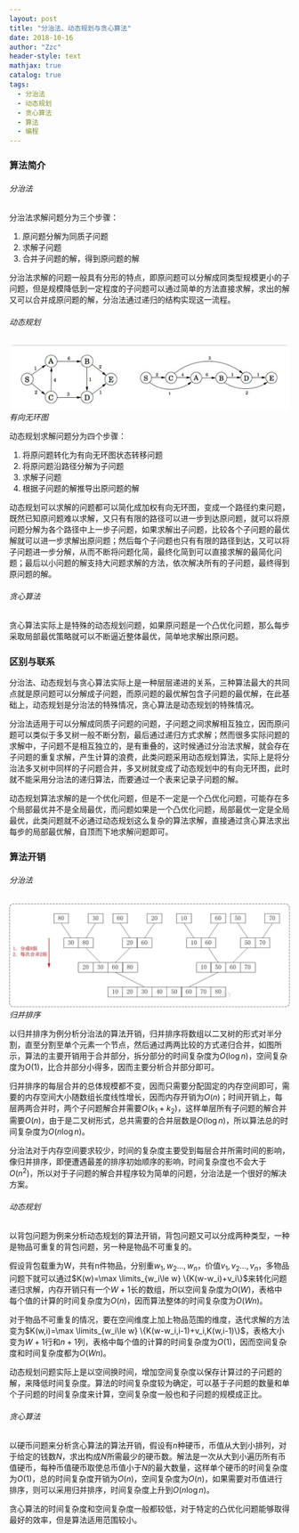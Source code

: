 ```yaml
---
layout: post
title: "分治法、动态规划与贪心算法"
date: 2018-10-16
author: "Zzc"
header-style: text
mathjax: true
catalog: true
tags:
  - 分治法
  - 动态规划
  - 贪心算法
  - 算法
  - 编程
---
```


### 算法简介

###### 分治法

分治法求解问题分为三个步骤：
1. 原问题分解为同质子问题
2. 求解子问题
3. 合并子问题的解，得到原问题的解

分治法求解的问题一般具有分形的特点，即原问题可以分解成同类型规模更小的子问题，但是规模降低到一定程度的子问题可以通过简单的方法直接求解，求出的解又可以合并成原问题的解，分治法通过递归的结构实现这一流程。

###### 动态规划

![img](/img/in-post/post-algorithm-comparison/timg.jpg)
*有向无环图*

动态规划求解问题分为四个步骤：
1. 将原问题转化为有向无环图状态转移问题
2. 将原问题沿路径分解为子问题
3. 求解子问题
4. 根据子问题的解推导出原问题的解

动态规划可以求解的问题都可以简化成加权有向无环图，变成一个路径约束问题，既然已知原问题难以求解，又只有有限的路径可以进一步到达原问题，就可以将原问题分解为各个路径中上一步子问题，如果求解出子问题，比较各个子问题的最优解就可以进一步求解出原问题；然后每个子问题也只有有限的路径到达，又可以将子问题进一步分解，从而不断将问题化简，最终化简到可以直接求解的最简化问题；最后以小问题的解支持大问题求解的方法，依次解决所有的子问题，最终得到原问题的解。

###### 贪心算法

贪心算法实际上是特殊的动态规划问题，如果原问题是一个凸优化问题，那么每步采取局部最优策略就可以不断逼近整体最优，简单地求解出原问题。

### 区别与联系

分治法、动态规划与贪心算法实际上是一种层层递进的关系，三种算法最大的共同点就是原问题可以分解成子问题，而原问题的最优解包含子问题的最优解，在此基础上，动态规划是分治法的特殊情况，贪心算法是动态规划的特殊情况。

分治法适用于可以分解成同质子问题的问题，子问题之间求解相互独立，因而原问题可以类似于多叉树一般不断分割，最后通过递归方式求解；然而很多实际问题的求解中，子问题不是相互独立的，是有重叠的，这时候通过分治法求解，就会存在子问题的重复求解，产生计算的浪费，此类问题采用动态规划算法，实际上是将分治法多叉树中同样的子问题合并，多叉树就变成了动态规划中的有向无环图，此时就不能采用分治法的递归算法，而要通过一个表来记录子问题的解。

动态规划算法求解的是一个优化问题，但是不一定是一个凸优化问题，可能存在多个局部最优并不是全局最优，而问题如果是一个凸优化问题，局部最优一定是全局最优，此类问题就不必通过动态规划这么复杂的算法求解，直接通过贪心算法求出每步的局部最优解，自顶而下地求解问题即可。

### 算法开销

###### 分治法

![img](/img/in-post/post-algorithm-comparison/timg2.jpeg)
*归并排序*

以归并排序为例分析分治法的算法开销，归并排序将数组以二叉树的形式对半分割，直至分割至单个元素一个节点，然后通过两两比较的方式递归合并，如图所示，算法的主要开销用于合并部分，拆分部分的时间复杂度为$O(\log n)$，空间复杂度为$O(1)$，比合并部分小得多，因而主要分析合并部分即可。

归并排序的每层合并的总体规模都不变，因而只需要分配固定的内存空间即可，需要的内存空间大小随数组长度线性增长，因而内存开销为$O(n)$；时间开销上，每层两两合并时，两个子问题解合并需要$O(k_1+k_2)$，这样单层所有子问题的解合并需要$O(n)$，由于是二叉树形式，总共需要的合并层数是$O(\log n)$，所以算法总的时间复杂度为$O(n\log n)$。

分治法对于内存空间要求较少，时间的复杂度主要受到每层合并所需时间的影响，像归并排序，即便遭遇最差的排序初始顺序的影响，时间复杂度也不会大于$O(n^2)$，所以对于子问题的解合并程序较为简单的问题，分治法是一个很好的解决方案。

###### 动态规划

以背包问题为例来分析动态规划的算法开销，背包问题又可以分成两种类型，一种是物品可重复的背包问题，另一种是物品不可重复的。

假设背包载重为W，共有n件物品，分别重$w_1,w_2...,w_n$，价值$v_1,v_2...,v_n$，多物品问题下就可以通过$K(w)=\max \limits_{w_i\le w} \{K(w-w_i)+v_i\}$来转化问题递归求解，内存开销只有一个$W+1$长的数组，所以空间复杂度为$O(W)$，表格中每个值的计算的时间复杂度为$O(n)$，因而算法整体的时间复杂度为$O(Wn)$。

对于物品不可重复的情况，要在空间维度上加上物品范围的维度，迭代求解的方法变为$K(w,i)=\max \limits_{w_i\le w} \{K(w-w_i,i-1)+v_i,K(w,i-1)\}$，表格大小变为$W+1$行和$n+1$列，表格中每个值的计算的时间复杂度为$O(1)$，因而空间复杂度和时间复杂度都为$O(Wn)$。

动态规划问题实际上是以空间换时间，增加空间复杂度以保存计算过的子问题的解，来降低时间复杂度。算法的时间复杂度较为确定，可以基于子问题的数量和单个子问题的时间复杂度来计算，空间复杂度一般也和子问题的规模成正比。

###### 贪心算法

以硬币问题来分析贪心算法的算法开销，假设有$n$种硬币，币值从大到小排列，对于给定的钱数$N$，求出构成$N$所需最少的硬币数。解法是一次从大到小遍历所有币值硬币，每种币值硬币取使总币值小于$N$的最大数量，这样单个硬币的时间复杂度为$O(1)$，总的时间复杂度开销为$O(n)$，空间复杂度为$O(n)$，如果需要对币值进行排序，则可以采用归并排序，时间复杂度上升到$O(n\log n)$。

贪心算法的时间复杂度和空间复杂度一般都较低，对于特定的凸优化问题能够取得最好的效率，但是算法适用范围较小。

